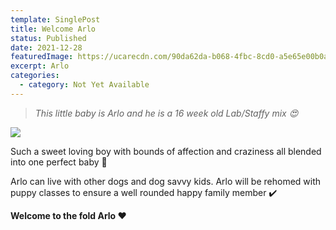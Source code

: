 ```yaml
---
template: SinglePost
title: Welcome Arlo
status: Published
date: 2021-12-28
featuredImage: https://ucarecdn.com/90da62da-b068-4fbc-8cd0-a5e65e00b0ae/-/crop/2041x1243/0,99/-/preview/
excerpt: Arlo
categories:
  - category: Not Yet Available
---
```

> *This little baby is Arlo and he is a 16 week old Lab/Staffy mix 😍*

![](https://ucarecdn.com/e7e5508e-c611-4dfd-b205-a771b555fd20/)


Such a sweet loving boy with bounds of affection and craziness all blended into one perfect baby 🐶


Arlo can live with other dogs and dog savvy kids. Arlo will be rehomed with puppy classes to ensure a well rounded happy family member ✔️


**Welcome to the fold Arlo ❤️**
